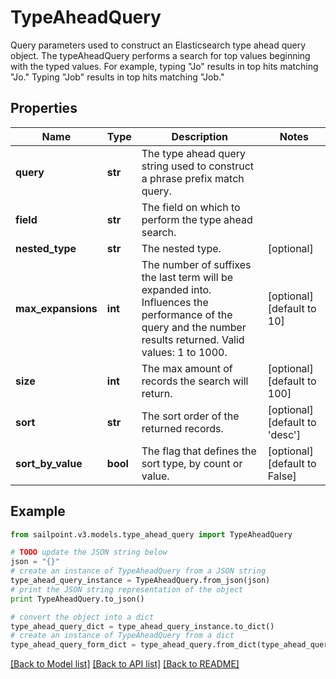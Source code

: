 # TypeAheadQuery

Query parameters used to construct an Elasticsearch type ahead query object.  The typeAheadQuery performs a search for top values beginning with the typed values. For example, typing \"Jo\" results in top hits matching \"Jo.\" Typing \"Job\" results in top hits matching \"Job.\" 

## Properties
Name | Type | Description | Notes
------------ | ------------- | ------------- | -------------
**query** | **str** | The type ahead query string used to construct a phrase prefix match query. | 
**field** | **str** | The field on which to perform the type ahead search. | 
**nested_type** | **str** | The nested type. | [optional] 
**max_expansions** | **int** | The number of suffixes the last term will be expanded into. Influences the performance of the query and the number results returned. Valid values: 1 to 1000. | [optional] [default to 10]
**size** | **int** | The max amount of records the search will return. | [optional] [default to 100]
**sort** | **str** | The sort order of the returned records. | [optional] [default to 'desc']
**sort_by_value** | **bool** | The flag that defines the sort type, by count or value. | [optional] [default to False]

## Example

```python
from sailpoint.v3.models.type_ahead_query import TypeAheadQuery

# TODO update the JSON string below
json = "{}"
# create an instance of TypeAheadQuery from a JSON string
type_ahead_query_instance = TypeAheadQuery.from_json(json)
# print the JSON string representation of the object
print TypeAheadQuery.to_json()

# convert the object into a dict
type_ahead_query_dict = type_ahead_query_instance.to_dict()
# create an instance of TypeAheadQuery from a dict
type_ahead_query_form_dict = type_ahead_query.from_dict(type_ahead_query_dict)
```
[[Back to Model list]](../README.md#documentation-for-models) [[Back to API list]](../README.md#documentation-for-api-endpoints) [[Back to README]](../README.md)


